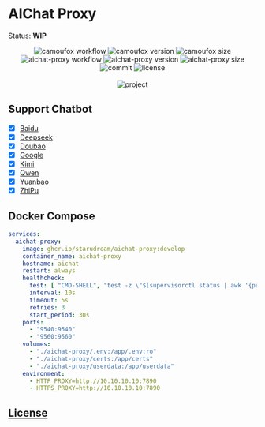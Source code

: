 # AIChat Proxy

Status: **WIP**

<p align="center">
<img src="https://img.shields.io/github/actions/workflow/status/starudream/aichat-proxy/docker-camoufox.yml?style=for-the-badge&label=camoufox" alt="camoufox workflow">
<img src="https://img.shields.io/docker/v/starudream/aichat-proxy-camoufox?style=for-the-badge&label=camoufox" alt="camoufox version">
<img src="https://img.shields.io/docker/image-size/starudream/aichat-proxy-camoufox?style=for-the-badge&label=camoufox" alt="camoufox size">
<br>
<img src="https://img.shields.io/github/actions/workflow/status/starudream/aichat-proxy/docker-aichat-proxy.yml?style=for-the-badge&label=aichat-proxy" alt="aichat-proxy workflow">
<img src="https://img.shields.io/docker/v/starudream/aichat-proxy?style=for-the-badge&label=aichat-proxy" alt="aichat-proxy version">
<img src="https://img.shields.io/docker/image-size/starudream/aichat-proxy?style=for-the-badge&label=aichat-proxy" alt="aichat-proxy size">
<br>
<img src="https://img.shields.io/github/last-commit/starudream/aichat-proxy?style=for-the-badge" alt="commit">
<img src="https://img.shields.io/github/license/starudream/aichat-proxy?style=for-the-badge" alt="license">
<br><br>
<img src="https://socialify.git.ci/starudream/aichat-proxy/image?font=Inter&forks=1&issues=1&language=1&name=1&owner=1&pattern=Circuit%20Board&pulls=1&stargazers=1&theme=Auto" alt="project">
</p>

## Support Chatbot

- [x] [Baidu](https://yiyan.baidu.com)
- [x] [Deepseek](https://chat.deepseek.com)
- [x] [Doubao](https://www.doubao.com/chat)
- [x] [Google](https://aistudio.google.com)
- [x] [Kimi](https://www.kimi.com)
- [x] [Qwen](https://chat.qwen.ai)
- [x] [Yuanbao](https://yuanbao.tencent.com)
- [x] [ZhiPu](https://chat.z.ai)

## Docker Compose

```yaml
services:
  aichat-proxy:
    image: ghcr.io/starudream/aichat-proxy:develop
    container_name: aichat-proxy
    hostname: aichat
    restart: always
    healthcheck:
      test: [ "CMD-SHELL", "test -z \"$(supervisorctl status | awk '{print $2}' | grep -v 'RUNNING')\" || exit 1" ]
      interval: 10s
      timeout: 5s
      retries: 3
      start_period: 30s
    ports:
      - "9540:9540"
      - "9560:9560"
    volumes:
      - "./aichat-proxy/.env:/app/.env:ro"
      - "./aichat-proxy/certs:/app/certs"
      - "./aichat-proxy/userdata:/app/userdata"
    environment:
      - HTTP_PROXY=http://10.10.10.10:7890
      - HTTPS_PROXY=http://10.10.10.10:7890
```

## [License](./LICENSE)
